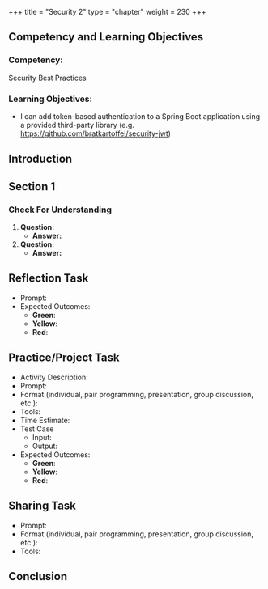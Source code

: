 +++
title = "Security 2"
type = "chapter"
weight = 230
+++

## Competency and Learning Objectives

### Competency:

Security Best Practices

### Learning Objectives:

- I can add token-based authentication to a Spring Boot application using a provided third-party library (e.g. https://github.com/bratkartoffel/security-jwt)

## Introduction

## Section 1

### Check For Understanding

1. **Question:** 
    - **Answer:** 
2. **Question:** 
    - **Answer:** 

## Reflection Task

- Prompt:
- Expected Outcomes: 
    - **Green**:
    - **Yellow**:
    - **Red**:

## Practice/Project Task

- Activity Description:
- Prompt:
- Format (individual, pair programming, presentation, group discussion, etc.):
- Tools:
- Time Estimate:
- Test Case
    - Input: 
    - Output:
- Expected Outcomes: 
    - **Green**:
    - **Yellow**:
    - **Red**:

## Sharing Task

- Prompt:
- Format (individual, pair programming, presentation, group discussion, etc.): 
- Tools:

## Conclusion


